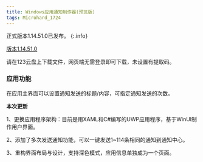```yaml
---
title: Windows应用通知制作器(预览版)
tags: Microhard_1724
---
```


正式版本1.14.51.0已发布。
{:.info}

[版本1.14.51.0](https://www.123pan.com/s/zF07Vv-j0hWd.html)

请在123云盘上下载文件，网页端无需登录即可下载，未设置有提取码。

### 应用功能

在应用主界面可以设置通知发送的标题/内容，可指定通知发送的次数。

**本次更新**

1、更换应用程序架构：目前是用XAML和C#编写的UWP应用程序，基于WinUI制作用户界面。

2、添加了多次发送通知功能，可以一键发送1~114条相同的通知到通知中心。

3、重构界面布局与设计，支持深色模式，应用信息单独成为一个页面。
